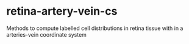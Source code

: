 # retina-artery-vein-cs
Methods to compute labelled cell distributions in retina tissue with in a arteries-vein coordinate system
